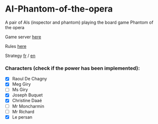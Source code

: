 # AI-Phantom-of-the-opera
A pair of AIs (inspector and phantom) playing the board game Phantom of the opera

Game server [here](https://github.com/nlehir/phantom_opera)

Rules [here](http://www.hurricangames.com/datapdf/device/le-fantome-de-l-opera_rules_fr.pdf)

Strategy [fr](https://github.com/bachinblack/AI-Phantom-of-the-opera/blob/master/Phantom%20of%20the%20opera%20fr.pdf) / [en](https://github.com/bachinblack/AI-Phantom-of-the-opera/blob/master/Phantom%20of%20the%20opera%20en.pdf)

### Characters (check if the power has been implemented):  
- [x] Raoul De Chagny
- [x] Meg Giry
- [ ] Ms Giry
- [x] Joseph Buquet
- [x] Christine Daaé
- [ ] Mr Moncharmin
- [ ] Mr Richard
- [x] Le persan
